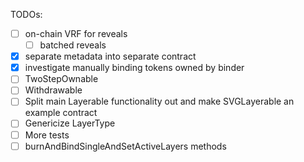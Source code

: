 TODOs:

- [ ] on-chain VRF for reveals
  - [ ] batched reveals
- [x] separate metadata into separate contract
- [x] investigate manually binding tokens owned by binder
- [ ] TwoStepOwnable
- [ ] Withdrawable
- [ ] Split main Layerable functionality out and make SVGLayerable an example contract
- [ ] Genericize LayerType
- [ ] More tests
- [ ] burnAndBindSingleAndSetActiveLayers methods